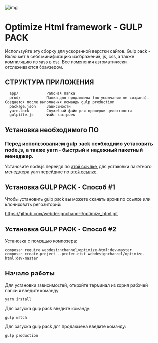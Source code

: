 ![img](https://webdesignchannel.ru/wp-content/uploads/gulp.png)

Optimize Html framework - GULP PACK 
=====================================

Используйте эту сборку для ускоренной верстки сайтов.
Gulp pack - Включает в себя минификацию изображений, js, css, а также компиляцию из sass в сss. Все изменения автоматически отслеживаются браузером.


СТРУКТУРА ПРИЛОЖЕНИЯ
-------------------

      app/             Рабочая папка
      prod/            Папка для продакшена (по умолчанию не создана). Создается после выполнения команды gulp production
      package.json     Зависимости
      yarn.lock        Служебный файл для проверки целостности
      gulpfile.js      Файл настроек


Установка необходимого ПО
--------------------------

### Перед использованием gulp pack необходимо установить node.js, а также yarn - быстрый и надежный пакетный менеджер.

Установите node.js перейдя по [этой ссылке](https://nodejs.org/en/download/), для установки пакетного менеджера yarn перейдите по [этой ссылке](https://yarnpkg.com/lang/en/docs/install/).


Установка GULP PACK - Способ #1
--------------------------------

Чтобы установить gulp pack вы можете скачать архив по ссылке или клонировать репозиторий:

https://github.com/webdesignchannel/optimize_html.git


Установка GULP PACK - Способ #2
--------------------------------

Установка с помощью композера:

~~~
composer require webdesignchannel/optimize-html:dev-master
composer create-project --prefer-dist webdesignchannel/optimize-html:dev-master
~~~


Начало работы
--------------------------------

Для установки зависимостей, откройте терминал из корня рабочей папки и введите команду:

~~~
yarn install
~~~

Для запуска gulp pack введите команду:

~~~
gulp watch
~~~

Для запуска gulp pack для продакшена введите команду:

~~~
gulp production
~~~

